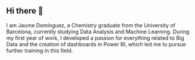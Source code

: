 ## Hi there 👋
I am Jaume Domínguez, a Chemistry graduate from the University of Barcelona, currently studying Data Analysis and Machine Learning. During my first year of work, I developed a passion for everything related to Big Data and the creation of dashboards in Power BI, which led me to pursue further training in this field.
